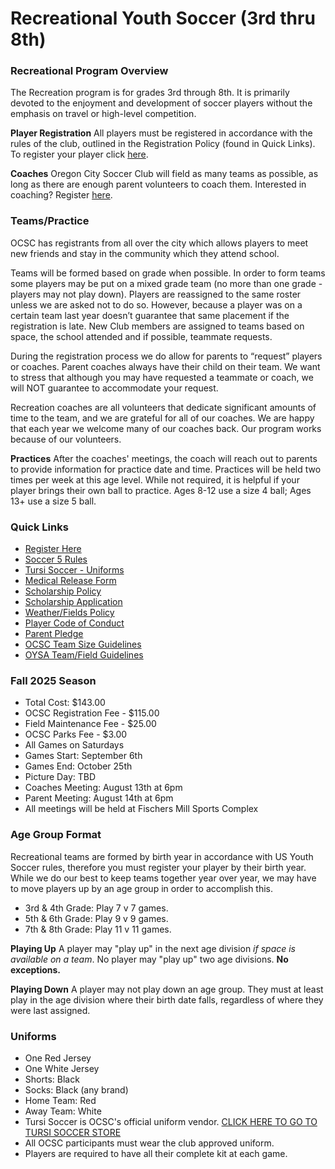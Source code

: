 # Recreational Youth Soccer (3rd thru 8th)

### Recreational Program Overview
The Recreation program is for grades 3rd through 8th. It is primarily devoted to the enjoyment and development of soccer players without the emphasis on travel or high-level competition.

**Player Registration**
All players must be registered in accordance with the rules of the club, outlined in the Registration Policy (found in Quick Links). To register your player click [here](/Default.aspx?tabid=2105853).

**Coaches**
Oregon City Soccer Club will field as many teams as possible, as long as there are enough parent volunteers to coach them. Interested in coaching? Register [here](/Default.aspx?tabid=2105853).

### Teams/Practice
OCSC has registrants from all over the city which allows players to meet new friends and stay in the community which they attend school.

Teams will be formed based on grade when possible. In order to form teams some players may be put on a mixed grade team (no more than one grade - players may not play down). Players are reassigned to the same roster unless we are asked not to do so. However, because a player was on a certain team last year doesn’t guarantee that same placement if the registration is late. New Club members are assigned to teams based on space, the school attended and if possible, teammate requests.

During the registration process we do allow for parents to “request” players or coaches. Parent coaches always have their child on their team. We want to stress that although you may have requested a teammate or coach, we will NOT guarantee to accommodate your request.

Recreation coaches are all volunteers that dedicate significant amounts of time to the team, and we are grateful for all of our coaches. We are happy that each year we welcome many of our coaches back. Our program works because of our volunteers.

**Practices**
After the coaches' meetings, the coach will reach out to parents to provide information for practice date and time. Practices will be held two times per week at this age level. While not required, it is helpful if your player brings their own ball to practice. Ages 8-12 use a size 4 ball; Ages 13+ use a size 5 ball.

### Quick Links
- [Register Here](https://registration.bluesombrero.com/27181/select-registration-type?divisionId=131072832)
- [Soccer 5 Rules](/portals/27181/docs/2023,2024%20soccer-5%20rules%20--%2006-06-2023.pdf)
- [Tursi Soccer - Uniforms](https://tursissoccer.com/collections/oregon-city-rec)
- [Medical Release Form](/portals/27181/docs/medical_release_form.pdf)
- [Scholarship Policy](/portals/27181/docs/ocsc%20scholarship%20policy.pdf)
- [Scholarship Application](https://docs.google.com/forms/d/e/1FAIpQLSeJfipanPluIgEf2jNCeyUevRSNcWZ_nNXAdNGHQtjsAue8Ig/viewform)
- [Weather/Fields Policy](/portals/27181/docs/ocsc%20weather%20policy.pdf)
- [Player Code of Conduct](/portals/27181/docs/ocsc%20player%20code%20of%20conduct.pdf)
- [Parent Pledge](/portals/27181/docs/ocsc%20parent%20pledge.pdf)
- [OCSC Team Size Guidelines](/portals/27181/images/ocsc%20team%20size%20guidelines.jpg)
- [OYSA Team/Field Guidelines](/portals/27181/docs/game%20design%20for%20youth%20soccer2.pdf)

### Fall 2025 Season
- Total Cost: $143.00
- OCSC Registration Fee - $115.00
- Field Maintenance Fee - $25.00
- OCSC Parks Fee - $3.00
- All Games on Saturdays
- Games Start: September 6th
- Games End: October 25th
- Picture Day: TBD
- Coaches Meeting: August 13th at 6pm
- Parent Meeting: August 14th at 6pm
- All meetings will be held at Fischers Mill Sports Complex

### Age Group Format
Recreational teams are formed by birth year in accordance with US Youth Soccer rules, therefore you must register your player by their birth year. While we do our best to keep teams together year over year, we may have to move players up by an age group in order to accomplish this.
- 3rd & 4th Grade: Play 7 v 7 games.
- 5th & 6th Grade: Play 9 v 9 games.
- 7th & 8th Grade: Play 11 v 11 games.

**Playing Up**
A player may "play up" in the next age division _if space is available on a team_. No player may "play up" two age divisions. **No exceptions.**

**Playing Down**
A player may not play down an age group. They must at least play in the age division where their birth date falls, regardless of where they were last assigned.

### Uniforms
- One Red Jersey
- One White Jersey
- Shorts: Black
- Socks: Black (any brand)
- Home Team: Red
- Away Team: White
- Tursi Soccer is OCSC's official uniform vendor. [CLICK HERE TO GO TO TURSI SOCCER STORE](https://tursissoccer.com/collections/oregon-city-rec)
- All OCSC participants must wear the club approved uniform.
- Players are required to have all their complete kit at each game.
